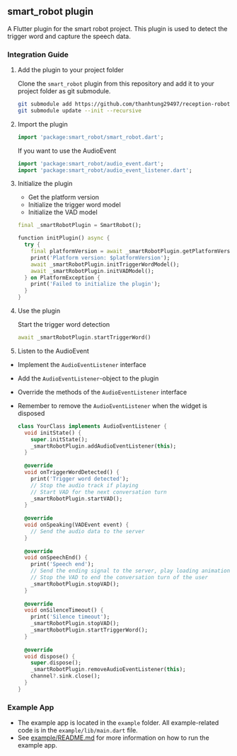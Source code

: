 ## smart_robot plugin

A Flutter plugin for the smart robot project. This plugin is used to detect the trigger word and capture the speech data.

### Integration Guide

1. Add the plugin to your project folder

    Clone the `smart_robot` plugin from this repository and add it to your project folder as git submodule.
    ```bash
    git submodule add https://github.com/thanhtung29497/reception-robot-sdk.git
    git submodule update --init --recursive
    ```

2. Import the plugin
    ```dart
    import 'package:smart_robot/smart_robot.dart';
    ```

   If you want to use the AudioEvent
    ```dart
    import 'package:smart_robot/audio_event.dart';
    import 'package:smart_robot/audio_event_listener.dart';
    ```

3. Initialize the plugin
    - Get the platform version
    - Initialize the trigger word model
    - Initialize the VAD model

    ```dart
    final _smartRobotPlugin = SmartRobot();
    
    function initPlugin() async {
      try {
        final platformVersion = await _smartRobotPlugin.getPlatformVersion();
        print('Platform version: $platformVersion');
        await _smartRobotPlugin.initTriggerWordModel();
        await _smartRobotPlugin.initVADModel();
      } on PlatformException {
        print('Failed to initialize the plugin');
      }
    }
    ```

4. Use the plugin 

    Start the trigger word detection
    ```dart
    await _smartRobotPlugin.startTriggerWord()
    ```

5. Listen to the AudioEvent
- Implement the `AudioEventListener` interface
- Add the `AudioEventListener`-object to the plugin
- Override the methods of the `AudioEventListener` interface
- Remember to remove the `AudioEventListener` when the widget is disposed

  ```dart
  class YourClass implements AudioEventListener {
    void initState() {
      super.initState();
      _smartRobotPlugin.addAudioEventListener(this);
    }
    
    @override
    void onTriggerWordDetected() {
      print('Trigger word detected');
      // Stop the audio track if playing
      // Start VAD for the next conversation turn
      _smartRobotPlugin.startVAD();
    }
      
    @override
    void onSpeaking(VADEvent event) {
      // Send the audio data to the server
    }
      
    @override
    void onSpeechEnd() {
      print('Speech end');
      // Send the ending signal to the server, play loading animation to wait for the response
      // Stop the VAD to end the conversation turn of the user
      _smartRobotPlugin.stopVAD();
    }
      
    @override
    void onSilenceTimeout() {
      print('Silence timeout');
      _smartRobotPlugin.stopVAD();
      _smartRobotPlugin.startTriggerWord();
    }
      
    @override
    void dispose() {
      super.dispose();
      _smartRobotPlugin.removeAudioEventListener(this);
      channel?.sink.close();
    }
  }
  ```

### Example App
- The example app is located in the `example` folder. All example-related code is in the `example/lib/main.dart` file.
- See [example/README.md](example/README.md) for more information on how to run the example app.




